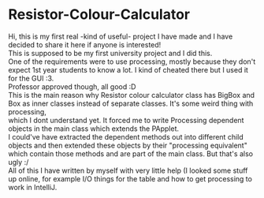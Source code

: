 # Resistor-Colour-Calculator
Hi, this is my first real -kind of useful- project I have made and I have decided to share it here if anyone is interested!  
This is supposed to be my first university project and I did this.  
One of the requirements were to use processing, mostly because they don't expect 1st year students to know a lot. I kind of cheated there but I used it for the GUI :3.  
Professor approved though, all good :D  
This is the main reason why Resistor colour calculator class has BigBox and Box as inner classes instead of separate classes. It's some weird thing with processing,  
which I dont understand yet. It forced me to write Processing dependent objects in the main class which extends the PApplet.  
I could've have extracted the dependent methods out into different child objects and then extended these objects by their "processing equivalent" which contain those methods and   are part of the main class. But that's also ugly :/  
All of this I have written by myself with very little help (I looked some stuff up online, for example I/O things for the table and how to get processing to work in IntelliJ.  

